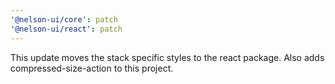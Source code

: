 ```yaml
---
'@nelson-ui/core': patch
'@nelson-ui/react': patch
---
```


This update moves the stack specific styles to the react package. Also adds compressed-size-action to this project.
